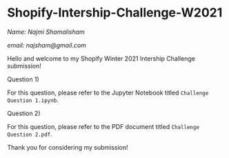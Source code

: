 # Shopify-Intership-Challenge-W2021

_Name: Najmi Shamalisham_

_email: najsham@gmail.com_



Hello and welcome to my Shopify Winter 2021 Intership Challenge submission!

Question 1)

For this question, please refer to the Jupyter Notebook titled `Challenge Question 1.ipynb`.

Question 2)

For this question, please refer to the PDF document titled `Challenge Question 2.pdf`.

Thank you for considering my submission!